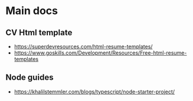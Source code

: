 # Main docs

## CV Html template
- https://superdevresources.com/html-resume-templates/
- https://www.goskills.com/Development/Resources/Free-html-resume-templates

## Node guides
- https://khalilstemmler.com/blogs/typescript/node-starter-project/